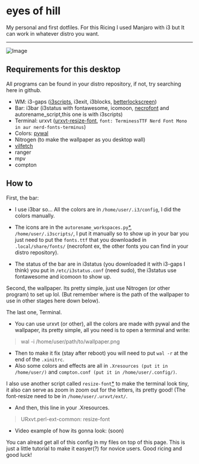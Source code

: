 # eyes of hill
My personal and first dotfiles. For this Ricing I used Manjaro with i3 but It can work in whatever distro you want.

------

![Image](https://orig00.deviantart.net/ac43/f/2018/198/8/9/dotfiles_by_necronoise-dchj24w.png)

## Requirements for this desktop

All programs can be found in your distro repository, if not, try searching here in github.

+ WM: i3-gaps ([i3scripts](https://github.com/justbuchanan/i3scripts), i3exit, i3blocks, [betterlockscreen](https://github.com/pavanjadhaw/betterlockscreen))
+ Bar: i3bar (i3status with fontawesome, icomoon, [necrofont](https://github.com/necronoise/necrofont) and autorename_script,this one is with i3scripts)
+ Terminal: urxvt ([urxvt-resize-font](https://github.com/simmel/urxvt-resize-font), `font: TerminessTTF Nerd Font Mono in aur nerd-fonts-terminus`)
+ Colors: [pywal](https://github.com/dylanaraps/pywal)
+ Nitrogen (to make the wallpaper as you desktop wall)
+ [vilfetch](https://github.com/necronoise/vilfetch)
+ ranger
+ mpv
+ compton

## How to

First, the bar: 

+ I use i3bar so... All the colors are in `/home/user/.i3/config`, I did the colors manually.

+ The icons are in the `autorename_workspaces.py`[*](https://github.com/justbuchanan/i3scripts/blob/master/autoname_workspaces.py), `/home/user/.i3scripts/`, I put it manually so to show up in your bar you just need to put the `fonts.ttf` that you downloaded in `.local/share/fonts/` (necrofont ex, the other fonts you can find in your distro repository).

+ The status of the bar are in i3status (you downloaded it with i3-gaps I think) you put in `/etc/i3status.conf` (need sudo), the i3status use fontawesome and icomoon to show up.

Second, the wallpaper. Its pretty simple, just use Nitrogen (or other program) to set up lol. (But remember where is the path of the wallpaper to use in other stages here down below).

The last one, Terminal. 

+ You can use urxvt (or other), all the colors are made with pywal and the wallpaper, its pretty simple, all you need is to open a terminal and write:

> wal -i /home/user/path/to/wallpaper.png

+ Then to make it fix (stay after reboot) you will need to put `wal -r` at the end of the `.xinitrc`. 
+ Also some colors and effects are all in `.Xresources (put it in /home/user/)` and `compton.conf (put it in /home/user/.config/)`.

I also use another script called `resize-font`[*](https://github.com/simmel/urxvt-resize-font) to make the terminal look tiny, it also can serve as zoom in zoom out for the letters, its pretty good! (The font-resize need to be in `/home/user/.urxvt/ext/`.

+ And then, this line in your .Xresources.
> URxvt.perl-ext-common: resize-font

+ Video example of how its gonna look: (soon)

You can alread get all of this config in my files on top of this page. This is just a little tutorial to make it easyer(?) for novice users. Good ricing and good luck!
